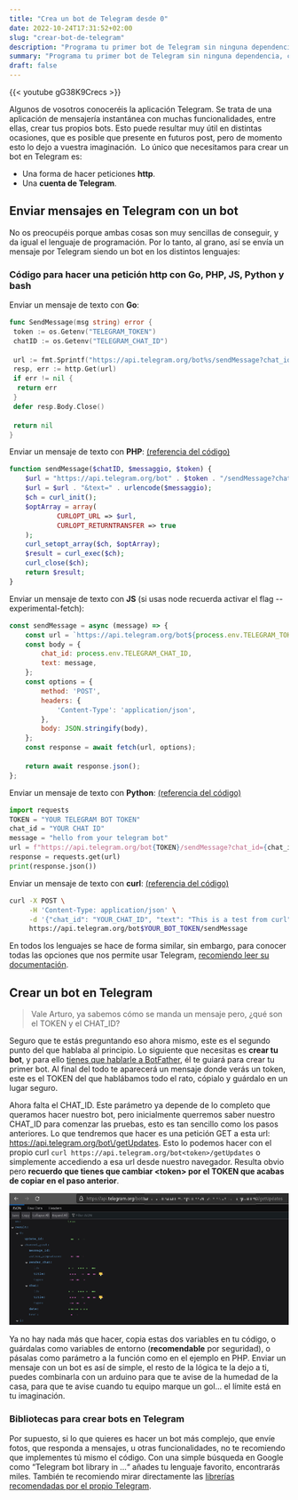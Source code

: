 ```yaml
---
title: "Crea un bot de Telegram desde 0"
date: 2022-10-24T17:31:52+02:00
slug: "crear-bot-de-telegram"
description: "Programa tu primer bot de Telegram sin ninguna dependencia, con puro código."
summary: "Programa tu primer bot de Telegram sin ninguna dependencia, con puro código."
draft: false
---
```


{{< youtube gG38K9Crecs >}}

Algunos de vosotros conoceréis la aplicación Telegram. Se trata de una aplicación de mensajería instantánea con muchas funcionalidades, entre ellas, crear tus propios bots. Esto puede resultar muy útil en distintas ocasiones, que es posible que presente en futuros post, pero de momento esto lo dejo a vuestra imaginación.
‌
Lo único que necesitamos para crear un bot en Telegram es:

- Una forma de hacer peticiones **http**.
- Una **cuenta de Telegram**.

## Enviar mensajes en Telegram con un bot

No os preocupéis porque ambas cosas son muy sencillas de conseguir, y da igual el lenguaje de programación. Por lo tanto, al grano, así se envía un mensaje por Telegram siendo un bot en los distintos lenguajes:

### Código para hacer una petición http con Go, PHP, JS, Python y bash

Enviar un mensaje de texto con **Go**:

```go
func SendMessage(msg string) error {
 token := os.Getenv("TELEGRAM_TOKEN")
 chatID := os.Getenv("TELEGRAM_CHAT_ID")

 url := fmt.Sprintf("https://api.telegram.org/bot%s/sendMessage?chat_id=%s&text=%s", token, chatID, msg)
 resp, err := http.Get(url)
 if err != nil {
  return err
 }
 defer resp.Body.Close()

 return nil
}
```

Enviar un mensaje de texto con **PHP**: [(referencia del código)](https://stackoverflow.com/a/32875341)

```php
function sendMessage($chatID, $messaggio, $token) {
    $url = "https://api.telegram.org/bot" . $token . "/sendMessage?chat_id=" . $chatID;
    $url = $url . "&text=" . urlencode($messaggio);
    $ch = curl_init();
    $optArray = array(
            CURLOPT_URL => $url,
            CURLOPT_RETURNTRANSFER => true
    );
    curl_setopt_array($ch, $optArray);
    $result = curl_exec($ch);
    curl_close($ch);
    return $result;
}
```

Enviar un mensaje de texto con **JS** (si usas node recuerda activar el flag --experimental-fetch):

```javascript
const sendMessage = async (message) => {
    const url = `https://api.telegram.org/bot${process.env.TELEGRAM_TOKEN}/sendMessage`;
    const body = {
        chat_id: process.env.TELEGRAM_CHAT_ID,
        text: message,
    };
    const options = {
        method: 'POST',
        headers: {
            'Content-Type': 'application/json',
        },
        body: JSON.stringify(body),
    };
    const response = await fetch(url, options);

    return await response.json();
};
```

Enviar un mensaje de texto con **Python**: [(referencia del código)](https://medium.com/codex/using-python-to-send-telegram-messages-in-3-simple-steps-419a8b5e5e2)

```python
import requests
TOKEN = "YOUR TELEGRAM BOT TOKEN"
chat_id = "YOUR CHAT ID"
message = "hello from your telegram bot"
url = f"https://api.telegram.org/bot{TOKEN}/sendMessage?chat_id={chat_id}&text={message}"
response = requests.get(url)
print(response.json())
```

Enviar un mensaje de texto con **curl**: [(referencia del código)](https://gist.github.com/dideler/85de4d64f66c1966788c1b2304b9caf1)

```bash
curl -X POST \
     -H 'Content-Type: application/json' \
     -d '{"chat_id": "YOUR_CHAT_ID", "text": "This is a test from curl"}' \
     https://api.telegram.org/bot$YOUR_BOT_TOKEN/sendMessage
```

En todos los lenguajes se hace de forma similar, sin embargo, para conocer todas las opciones que nos permite usar Telegram, [recomiendo leer su documentación](https://core.telegram.org/bots/api#sendmessage).

## Crear un bot en Telegram

> Vale Arturo, ya sabemos cómo se manda un mensaje pero, ¿qué son el TOKEN y el CHAT_ID?

Seguro que te estás preguntando eso ahora mismo, este es el segundo punto del que hablaba al principio. Lo siguiente que necesitas es **crear tu bot**, y para ello [tienes que hablarle a BotFather](https://t.me/BotFather), él te guiará para crear tu primer bot. Al final del todo te aparecerá un mensaje donde verás un token, este es el TOKEN del que hablábamos todo el rato, cópialo y guárdalo en un lugar seguro.

Ahora falta el CHAT\_ID. Este parámetro ya depende de lo completo que queramos hacer nuestro bot, pero inicialmente querremos saber nuestro CHAT\_ID para comenzar las pruebas, esto es tan sencillo como los pasos anteriores. Lo que tendremos que hacer es una petición GET a esta url: [https://api.telegram.org/bot\<token>/getUpdates](https://api.telegram.org/bot%3Ctoken%3E/getUpdates). Esto lo podemos hacer con el propio curl `curl https://api.telegram.org/bot<token>/getUpdates` o simplemente accediendo a esa url desde nuestro navegador. Resulta obvio pero **recuerdo que tienes que cambiar \<token> por el TOKEN que acabas de copiar en el paso anterior**.

![Obtener el ChatID](https://github.com/arturo-source/check-webpage-change/blob/main/images/get-chatid.png?raw=true)

Ya no hay nada más que hacer, copia estas dos variables en tu código, o guárdalas como variables de entorno (**recomendable** por seguridad), o pásalas como parámetro a la función como en el ejemplo en PHP. Enviar un mensaje con un bot es así de simple, el resto de la lógica te la dejo a ti, puedes combinarla con un arduino para que te avise de la humedad de la casa, para que te avise cuando tu equipo marque un gol… el límite está en tu imaginación.

### Bibliotecas para crear bots en Telegram

Por supuesto, si lo que quieres es hacer un bot más complejo, que envíe fotos, que responda a mensajes, u otras funcionalidades, no te recomiendo que implementes tú mismo el código. Con una simple búsqueda en Google como “Telegram bot library in …“ añades tu lenguaje favorito, encontrarás miles. También te recomiendo mirar directamente las [librerías recomendadas por el propio Telegram](https://core.telegram.org/bots/samples).
